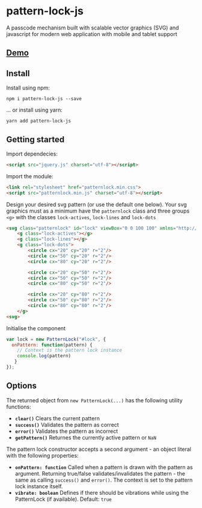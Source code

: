 # pattern-lock-js
A passcode mechanism built with scalable vector graphics (SVG) and javascript for modern web application with mobile and tablet support

## [Demo](https://tympanix.github.io/pattern-lock-js/)

## Install
Install using npm:
```
npm i pattern-lock-js --save
```

... or install using yarn:
```
yarn add pattern-lock-js
```

## Getting started
Import dependecies:
```html
<script src="jquery.js" charset="utf-8"></script>
```
Import the module:
```html
<link rel="stylesheet" href="patternlock.min.css">
<script src="patternlock.min.js" charset="utf-8"></script>
```

Design your desired svg pattern (or use the default one below). Your svg graphics must as a minimum have the `patternlock` class and three groups `<g>` with the classes `lock-actives`, `lock-lines` and `lock-dots`
```html
<svg class="patternlock" id="lock" viewBox="0 0 100 100" xmlns="http://www.w3.org/2000/svg">
    <g class="lock-actives"></g>
    <g class="lock-lines"></g>
    <g class="lock-dots">
        <circle cx="20" cy="20" r="2"/>
        <circle cx="50" cy="20" r="2"/>
        <circle cx="80" cy="20" r="2"/>

        <circle cx="20" cy="50" r="2"/>
        <circle cx="50" cy="50" r="2"/>
        <circle cx="80" cy="50" r="2"/>

        <circle cx="20" cy="80" r="2"/>
        <circle cx="50" cy="80" r="2"/>
        <circle cx="80" cy="80" r="2"/>
    </g>
<svg>
```
Initialise the component
```javascript
var lock = new PatternLock("#lock", {
  onPattern: function(pattern) {
    // Context is the pattern lock instance
    console.log(pattern)
   }
});
```

## Options
The returned object from `new PatternLock(...)` has the following utility functions:
* **`clear()`** Clears the current pattern
* **`success()`** Validates the pattern as correct
* **`error()`** Validates the pattern as incorrect
* **`getPattern()`** Returnes the currently active pattern or `NaN`

The pattern lock constructor accepts a second argument - an object literal with the following properties:

* **`onPattern: function`** Called when a pattern is drawn with the pattern as argument. Returning true/false validates/invalidates the pattern - the same as calling `success()` and `error()`. The context is set to the pattern lock instance itself.
* **`vibrate: boolean`** Defines if there should be vibrations while using the PatternLock (if available). Default: `true`
